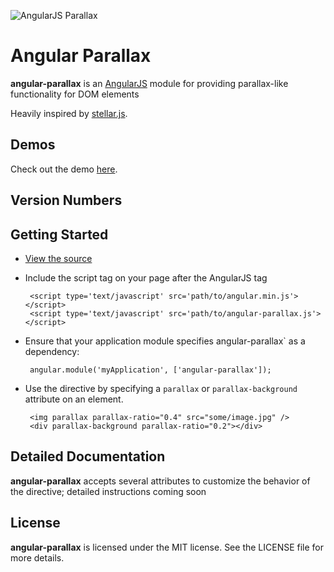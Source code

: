 ![AngularJS Parallax](https://raw.github.com/brettdonohoo/angular-parallax/master/images/ng-parallax.png)

# Angular Parallax

**angular-parallax** is an [AngularJS](http://angularjs.org/) module for providing parallax-like functionality for DOM elements

Heavily inspired by [stellar.js](http://markdalgleish.com/projects/stellar.js/).

Demos
-----

Check out the demo [here](http://brettdonohoo.com/angular-parallax/index.html).

Version Numbers
---------------

Getting Started
---------------

 * [View the source](http://brettdonohoo.com/angular-parallax/index.html)
 * Include the script tag on your page after the AngularJS tag

        <script type='text/javascript' src='path/to/angular.min.js'></script>
        <script type='text/javascript' src='path/to/angular-parallax.js'></script>

 * Ensure that your application module specifies angular-parallax` as a dependency:

        angular.module('myApplication', ['angular-parallax']);

 * Use the directive by specifying a `parallax` or `parallax-background` attribute on an element.

        <img parallax parallax-ratio="0.4" src="some/image.jpg" />
        <div parallax-background parallax-ratio="0.2"></div>

Detailed Documentation
----------------------

**angular-parallax** accepts several attributes to customize the behavior of the directive; detailed instructions coming soon

License
-------

**angular-parallax** is licensed under the MIT license. See the LICENSE file for more details.
